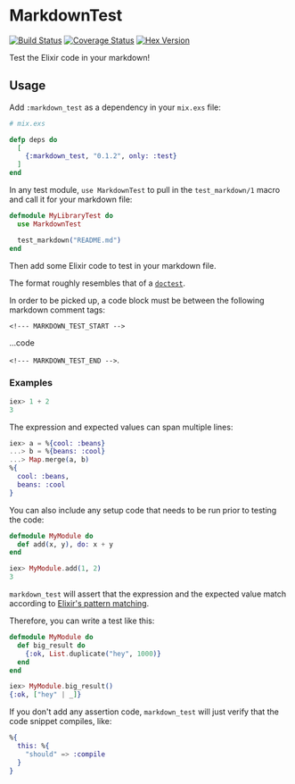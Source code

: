# MarkdownTest

[![Build Status](https://secure.travis-ci.org/MainShayne233/markdown_test.svg?branch=master "Build Status")](http://travis-ci.org/MainShayne233/markdown_test)
[![Coverage Status](https://coveralls.io/repos/github/MainShayne233/markdown_test/badge.svg?branch=master)](https://coveralls.io/github/MainShayne233/markdown_test?branch=master)
[![Hex Version](http://img.shields.io/hexpm/v/markdown_test.svg?style=flat)](https://hex.pm/packages/markdown_test)

Test the Elixir code in your markdown!

## Usage

Add `:markdown_test` as a dependency in your `mix.exs` file:

```elixir
# mix.exs

defp deps do
  [
    {:markdown_test, "0.1.2", only: :test}
  ]
end
```

In any test module, `use MarkdownTest` to pull in the `test_markdown/1` macro and call it for your markdown file:

```elixir
defmodule MyLibraryTest do
  use MarkdownTest

  test_markdown("README.md")
end
```

Then add some Elixir code to test in your markdown file.

The format roughly resembles that of a [`doctest`](https://elixir-lang.org/getting-started/mix-otp/docs-tests-and-with.html).

In order to be picked up, a code block must be between the following markdown comment tags:

`<!--- MARKDOWN_TEST_START -->`

...code

`<!--- MARKDOWN_TEST_END -->`.

### Examples

<!--- MARKDOWN_TEST_START -->
```elixir
iex> 1 + 2
3
```
<!--- MARKDOWN_TEST_END -->

The expression and expected values can span multiple lines:

<!--- MARKDOWN_TEST_START -->
```elixir
iex> a = %{cool: :beans}
...> b = %{beans: :cool}
...> Map.merge(a, b)
%{
  cool: :beans,
  beans: :cool
}
```
<!--- MARKDOWN_TEST_END -->

You can also include any setup code that needs to be run prior to testing the code:

<!--- MARKDOWN_TEST_START -->
```elixir
defmodule MyModule do
  def add(x, y), do: x + y
end

iex> MyModule.add(1, 2)
3
```
<!--- MARKDOWN_TEST_END -->

`markdown_test` will assert that the expression and the expected value match according to [Elixir's pattern matching](https://elixir-lang.org/getting-started/pattern-matching.html).

Therefore, you can write a test like this:

<!--- MARKDOWN_TEST_START -->
```elixir
defmodule MyModule do
  def big_result do
    {:ok, List.duplicate("hey", 1000)}
  end
end

iex> MyModule.big_result()
{:ok, ["hey" | _]}
```
<!--- MARKDOWN_TEST_END -->


If you don't add any assertion code, `markdown_test` will just verify that the code snippet compiles, like:

<!--- MARKDOWN_TEST_START -->
```elixir
%{
  this: %{
    "should" => :compile
  }
}
```
<!--- MARKDOWN_TEST_END -->
